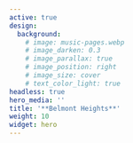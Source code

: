 ```yaml
---
active: true
design:
  background:
    # image: music-pages.webp
    # image_darken: 0.3
    # image_parallax: true
    # image_position: right
    # image_size: cover
    # text_color_light: true
headless: true
hero_media: ''
title: '**Belmont Heights**'
weight: 10
widget: hero
---
```


